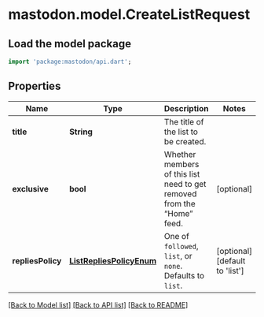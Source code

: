 # mastodon.model.CreateListRequest

## Load the model package
```dart
import 'package:mastodon/api.dart';
```

## Properties
Name | Type | Description | Notes
------------ | ------------- | ------------- | -------------
**title** | **String** | The title of the list to be created. | 
**exclusive** | **bool** | Whether members of this list need to get removed from the “Home” feed. | [optional] 
**repliesPolicy** | [**ListRepliesPolicyEnum**](ListRepliesPolicyEnum.md) | One of `followed`, `list`, or `none`. Defaults to `list`. | [optional] [default to 'list']

[[Back to Model list]](../README.md#documentation-for-models) [[Back to API list]](../README.md#documentation-for-api-endpoints) [[Back to README]](../README.md)


